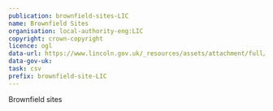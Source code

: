 ```yaml
---
publication: brownfield-sites-LIC
name: Brownfield Sites
organisation: local-authority-eng:LIC
copyright: crown-copyright
licence: ogl
data-url: https://www.lincoln.gov.uk/_resources/assets/attachment/full/0/54502.csv
data-gov-uk: 
task: csv
prefix: brownfield-site-LIC
---
```


Brownfield sites

